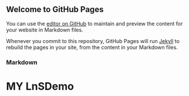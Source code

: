 ## Welcome to GitHub Pages

You can use the [editor on GitHub](https://github.com/CathalGGallagher/LnSDemo/edit/main/docs/index.md) to maintain and preview the content for your website in Markdown files.

Whenever you commit to this repository, GitHub Pages will run [Jekyll](https://jekyllrb.com/) to rebuild the pages in your site, from the content in your Markdown files.

### Markdown

# MY LnSDemo

